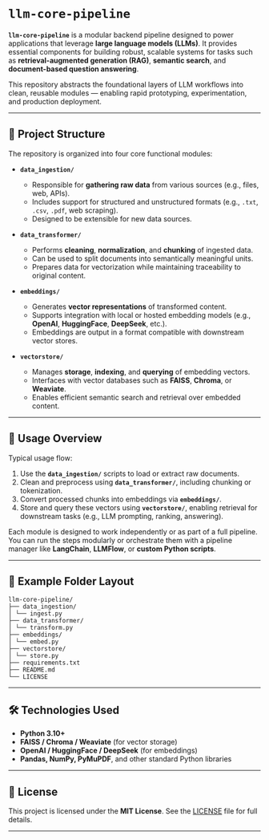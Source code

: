 # **`llm-core-pipeline`**

**`llm-core-pipeline`** is a modular backend pipeline designed to power applications that leverage **large language models (LLMs)**. It provides essential components for building robust, scalable systems for tasks such as **retrieval-augmented generation (RAG)**, **semantic search**, and **document-based question answering**.

This repository abstracts the foundational layers of LLM workflows into clean, reusable modules — enabling rapid prototyping, experimentation, and production deployment.

---

## **🧩 Project Structure**

The repository is organized into four core functional modules:

- **`data_ingestion/`**
  - Responsible for **gathering raw data** from various sources (e.g., files, web, APIs).
  - Includes support for structured and unstructured formats (e.g., `.txt`, `.csv`, `.pdf`, web scraping).
  - Designed to be extensible for new data sources.

- **`data_transformer/`**
  - Performs **cleaning**, **normalization**, and **chunking** of ingested data.
  - Can be used to split documents into semantically meaningful units.
  - Prepares data for vectorization while maintaining traceability to original content.

- **`embeddings/`**
  - Generates **vector representations** of transformed content.
  - Supports integration with local or hosted embedding models (e.g., **OpenAI**, **HuggingFace**, **DeepSeek**, etc.).
  - Embeddings are output in a format compatible with downstream vector stores.

- **`vectorstore/`**
  - Manages **storage**, **indexing**, and **querying** of embedding vectors.
  - Interfaces with vector databases such as **FAISS**, **Chroma**, or **Weaviate**.
  - Enables efficient semantic search and retrieval over embedded content.

---

## **🚀 Usage Overview**

Typical usage flow:

1. Use the **`data_ingestion/`** scripts to load or extract raw documents.
2. Clean and preprocess using **`data_transformer/`**, including chunking or tokenization.
3. Convert processed chunks into embeddings via **`embeddings/`**.
4. Store and query these vectors using **`vectorstore/`**, enabling retrieval for downstream tasks (e.g., LLM prompting, ranking, answering).

Each module is designed to work independently or as part of a full pipeline. You can run the steps modularly or orchestrate them with a pipeline manager like **LangChain**, **LLMFlow**, or **custom Python scripts**.

---

## **📁 Example Folder Layout**
```
llm-core-pipeline/
├── data_ingestion/
│ └── ingest.py
├── data_transformer/
│ └── transform.py
├── embeddings/
│ └── embed.py
├── vectorstore/
│ └── store.py
├── requirements.txt
├── README.md
└── LICENSE
```

---

## **🛠️ Technologies Used**

- **Python 3.10+**
- **FAISS / Chroma / Weaviate** (for vector storage)
- **OpenAI / HuggingFace / DeepSeek** (for embeddings)
- **Pandas, NumPy, PyMuPDF**, and other standard Python libraries

---

## **📄 License**

This project is licensed under the **MIT License**. See the [LICENSE](LICENSE) file for full details.

---









